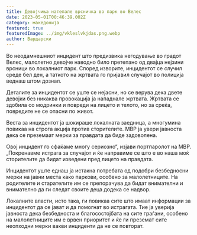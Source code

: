 ```yaml
---
title: Девојчиња натепале врсничка во парк во Велес
date: 2023-05-01T00:46:39.002Z
category: македонија
featured: true
featuredImage: ../img/vkleslvkjdas.png.webp
author: Вардарски
---
```


Во неодамнешниот инцидент што предизвика негодување во градот Велес, малолетно девојче наводно било претепано од двајца нејзини врсници во локалниот парк. Според изворите, инцидентот се случил среде бел ден, а таткото на жртвата го пријавил случајот во полиција веднаш штом дознал.

Деталите за инцидентот се уште се нејасни, но се верува дека двете девојки без никаква провокација ја нападнале жртвата. Жртвата се здобила со модринки и повреди на лицето и телото, но за среќа, повредите не се опасни по живот.

Веста за инцидентот ја шокираше локалната заедница, а многумина повикаа на строга акција против сторителите. МВР ја увери јавноста дека се преземаат мерки за правдата да биде задоволена.

Овој инцидент го сфаќаме многу сериозно“, изјави портпаролот на МВР. „Покренавме истрага за случајот и ќе направиме се што е во наша моќ сторителите да бидат изведени пред лицето на правдата.

Инцидентот уште еднаш ја истакна потребата од подобри безбедносни мерки на јавни места како паркови, особено за малолетниците. На родителите и старателите им се препорачува да бидат внимателни и внимателно да ги следат своите деца додека се надвор.

Локалните власти, исто така, ги повикаа сите што имаат информации за инцидентот да се јават и да помогнат во истрагата. Тие ја уверија јавноста дека безбедноста и благосостојбата на сите граѓани, особено на малолетниците им е врвен приоритет и ќе ги преземат сите неопходни мерки вакви инциденти да не се повторат.
